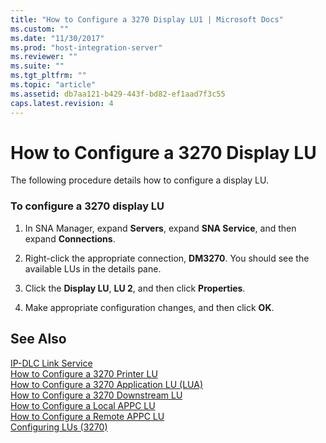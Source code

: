 ```yaml
---
title: "How to Configure a 3270 Display LU1 | Microsoft Docs"
ms.custom: ""
ms.date: "11/30/2017"
ms.prod: "host-integration-server"
ms.reviewer: ""
ms.suite: ""
ms.tgt_pltfrm: ""
ms.topic: "article"
ms.assetid: db7aa121-b429-443f-bd82-ef1aad7f3c55
caps.latest.revision: 4
---
```

# How to Configure a 3270 Display LU
The following procedure details how to configure a display LU.  
  
### To configure a 3270 display LU  
  
1.  In SNA Manager, expand **Servers**, expand **SNA Service**, and then expand **Connections**.  
  
2.  Right-click the appropriate connection, **DM3270**. You should see the available LUs in the details pane.  
  
3.  Click the **Display LU**, **LU 2**, and then click **Properties**.  
  
4.  Make appropriate configuration changes, and then click **OK**.  
  
## See Also  
 [IP-DLC Link Service](../core/ip-dlc-link-service1.md)   
 [How to Configure a 3270 Printer LU](../core/how-to-configure-a-3270-printer-lu1.md)   
 [How to Configure a 3270 Application LU (LUA)](../core/how-to-configure-a-3270-application-lu-lua-2.md)   
 [How to Configure a 3270 Downstream LU](../core/how-to-configure-a-3270-downstream-lu1.md)   
 [How to Configure a Local APPC LU](../core/how-to-configure-a-local-appc-lu2.md)   
 [How to Configure a Remote APPC LU](../core/how-to-configure-a-remote-appc-lu1.md)   
 [Configuring LUs (3270)](../core/configuring-lus-3270-1.md)
